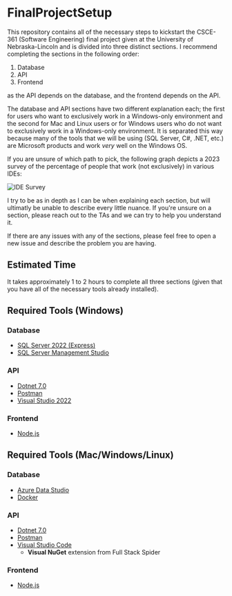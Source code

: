 # FinalProjectSetup

This repository contains all of the necessary steps to kickstart the CSCE-361 (Software Engineering) final project given at the University of Nebraska-Lincoln and is divided into three distinct sections. I recommend completing the sections in the following order:

1. Database
2. API
3. Frontend

as the API depends on the database, and the frontend depends on the API.

The database and API sections have two different explanation each; the first for users who want to exclusively work in a Windows-only environment and the second for Mac and Linux users or for Windows users who do not want to exclusively work in a Windows-only environment. It is separated this way because many of the tools that we will be using (SQL Server, C#, .NET, etc.) are Microsoft products and work *very* well on the Windows OS.

If you are unsure of which path to pick, the following graph depicts a 2023 survey of the percentage of people that work (not exclusively) in various IDEs:

![IDE Survey](https://visualstudiomagazine.com/articles/2023/06/28/~/media/ECG/visualstudiomagazine/Images/2023/06/so_23_ides.ashx)

I try to be as in depth as I can be when explaining each section, but will ultimatly be unable to describe every little nuance. If you're unsure on a section, please reach out to the TAs and we can try to help you understand it.

If there are any issues with any of the sections, please feel free to open a new issue and describe the problem you are having.

## Estimated Time

It takes approximately 1 to 2 hours to complete all three sections (given that you have all of the necessary tools already installed).

## Required Tools (Windows)

### Database

- [SQL Server 2022 (Express)](https://www.microsoft.com/en-us/sql-server/sql-server-downloads)
- [SQL Server Management Studio](https://learn.microsoft.com/en-us/sql/ssms/download-sql-server-management-studio-ssms?view=sql-server-ver16)

### API

- [Dotnet 7.0](https://dotnet.microsoft.com/en-us/download/dotnet/7.0)
- [Postman](https://www.postman.com/)
- [Visual Studio 2022](https://visualstudio.microsoft.com/)

### Frontend

- [Node.js](https://nodejs.org/en)

## Required Tools (Mac/Windows/Linux)

### Database

- [Azure Data Studio](https://learn.microsoft.com/en-us/sql/azure-data-studio/download-azure-data-studio?view=sql-server-ver16&tabs=redhat-install%2Credhat-uninstall)
- [Docker](https://www.docker.com/)

### API

- [Dotnet 7.0](https://dotnet.microsoft.com/en-us/download/dotnet/7.0)
- [Postman](https://www.postman.com/)
- [Visual Studio Code](https://code.visualstudio.com/)
  - **Visual NuGet** extension from Full Stack Spider

### Frontend

- [Node.js](https://nodejs.org/en)
